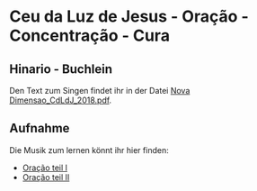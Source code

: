  # Ceu da Luz de Jesus - Oração - Concentração - Cura

 ## Hinario - Buchlein
 Den Text zum Singen findet ihr in der Datei [Nova Dimensao_CdLdJ_2018.pdf](https://github.com/Ceu-Da-Luz-De-Jesus/hinarien/blob/main/Pd._Alfredo_Nova_Dimensao/Nova%20Dimensao_CdLdJ_2018.pdf).


 ## Aufnahme
 Die Musik zum lernen könnt ihr hier finden:
 * [Oração teil I](https://youtu.be/SrXDZEtqJtM?si=1RYKbBKDNkMScYkF)
 * [Oração teil II](https://youtu.be/VJ6ryYtNivk?si=DY0AQjknajrVy4bg)

 